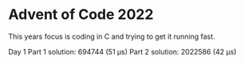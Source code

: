 # Advent of Code 2022

This years focus is coding in C and trying to get it running fast.

Day 1
	Part 1 solution: 694744 (51 µs)
	Part 2 solution: 2022586 (42 µs)
